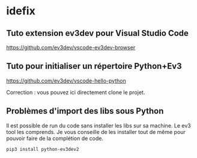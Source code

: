 # idefix

## Tuto extension ev3dev pour Visual Studio Code
https://github.com/ev3dev/vscode-ev3dev-browser

## Tuto pour initialiser un répertoire Python+Ev3
https://github.com/ev3dev/vscode-hello-python

Correction : vous pouvez ici directement clone le projet.

## Problèmes d'import des libs sous Python
Il est possible de run du code sans installer les libs sur sa machine. Le ev3 
tool les comprends. Je vous conseille de les installer tout de même pour pouvoir 
faire de la complétion de code.
```
pip3 install python-ev3dev2
```

